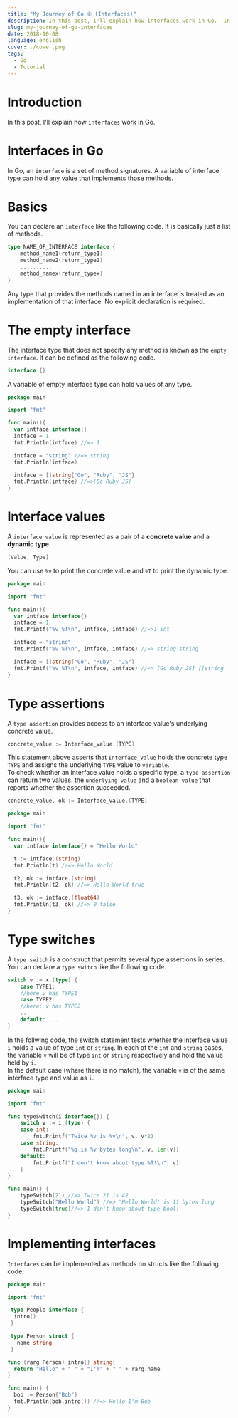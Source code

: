 ```yaml
---
title: "My Journey of Go ⑥ (Interfaces)"
description: In this post, I'll explain how interfaces work in Go.  In Go, an interface is a set of method signatures. A variable of an interface type can hold any value that implements those methods. Any type that provides the methods named in an interface is treated as an implementation of that interface. No explicit declaration is required.
slug: my-journey-of-go-interfaces
date: 2018-10-08
language: english
cover: ./cover.png
tags: 
  - Go
  - Tutorial
---
```

# Introduction
 In this post, I'll explain how `interfaces` work in Go.

# Interfaces in Go
 In Go, an `interface` is a set of method signatures. A variable of interface type can hold any value that implements those methods.

# Basics
 You can declare an `interface` like the following code. It is basically just a list of methods.

```go
type NAME_OF_INTERFACE interface {
    method_name1(return_type1)    
    method_name2(return_type2)
    ..........
    method_namex(return_typex)
}
```
 Any type that provides the methods named in an interface is treated as an implementation of that interface. No explicit declaration is required.

# The empty interface
 The interface type that does not specify any method is known as the `empty interface`. It can be defined as the following code.

```go
interface {}
```
 A variable of empty interface type can hold values of any type.

```go
package main

import "fmt"

func main(){
  var intface interface{}
  intface = 1
  fmt.Println(intface) //=> 1

  intface = "string" //=> string
  fmt.Println(intface)

  intface = []string{"Go", "Ruby", "JS"}
  fmt.Println(intface) //=>[Go Ruby JS]
}
```

# Interface values
 A `interface value` is represented as a pair of a __concrete value__ and a __dynamic type__.

```go
[Value, Type]
```
You can use `%v` to print the concrete value and `%T` to print the dynamic type.

```go
package main

import "fmt"

func main(){
  var intface interface{}
  intface = 1
  fmt.Printf("%v %T\n", intface, intface) //=>1 int

  intface = "string"
  fmt.Printf("%v %T\n", intface, intface) //=> string string

  intface = []string{"Go", "Ruby", "JS"}
  fmt.Printf("%v %T\n", intface, intface) //=> [Go Ruby JS] []string
}
```

# Type assertions
A `type assertion` provides access to an interface value's underlying concrete value.

```go
concrete_value := Interface_value.(TYPE)
```
 This statement above asserts that `Interface_value` holds the concrete type `TYPE` and assigns the underlying `TYPE` value to `variable`.  
 To check whether an interface value holds a specific type, a `type assertion` can return two values. the `underlying value` and a `boolean value` that reports whether the assertion succeeded.

```go
concrete_value, ok := Interface_value.(TYPE)
```

```go
package main

import "fmt"

func main(){
  var intface interface{} = "Hello World"

  t := intface.(string)
  fmt.Println(t) //=> Hello World

  t2, ok := intface.(string)
  fmt.Println(t2, ok) //=> Hello World true

  t3, ok := intface.(float64)
  fmt.Println(t3, ok) //=> 0 false
}
```

# Type switches
 A `type switch` is a construct that permits several type assertions in series.  
 You can declare a `type switch` like the following code.

```go
switch v := x.(type) {
    case TYPE1:
	//here v has TYPE1
    case TYPE2:
	//here: v has TYPE2
    ...
    default: ...
}
```

 In the follwing code, the switch statement tests whether the interface value `i` holds a value of type `int` or `string`. In each of the `int` and `string` cases, the variable `v` will be of type `int` or `string` respectively and hold the value held by `i`.  
 In the default case (where there is no match), the variable `v` is of the same interface type and value as `i`.

```go
package main

import "fmt"

func typeSwitch(i interface{}) {
	switch v := i.(type) {
	case int:
		fmt.Printf("Twice %v is %v\n", v, v*2)
	case string:
		fmt.Printf("%q is %v bytes long\n", v, len(v))
	default:
		fmt.Printf("I don't know about type %T!\n", v)
	}
}

func main() {
	typeSwitch(21) //=> Twice 21 is 42
	typeSwitch("Hello World") //=> "Hello World" is 11 bytes long
	typeSwitch(true)//=> I don't know about type bool!
}
```

# Implementing interfaces
 `Interfaces` can be implemented as methods on structs like the following code.

```go
package main

import "fmt"

 type People interface {
  intro()
 }

 type Person struct {
   name string
 }

func (rarg Person) intro() string{
  return "Hello" + " " + "I'm" + " " + rarg.name
}

func main() {
  bob := Person{"Bob"}
  fmt.Println(bob.intro()) //=> Hello I'm Bob
}
```
